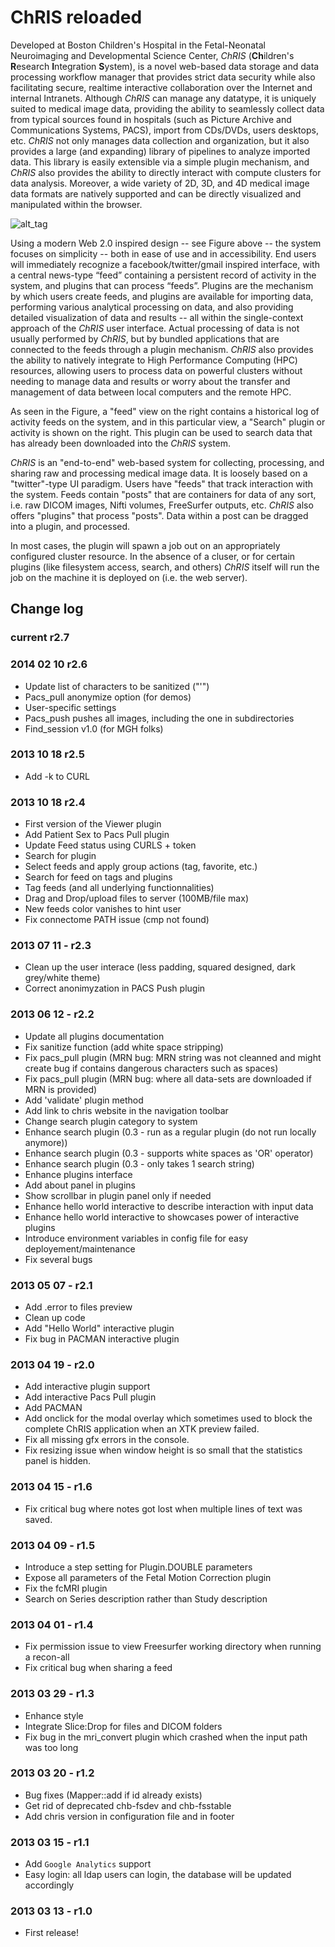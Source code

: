 ChRIS reloaded
==============

Developed at Boston Children's Hospital in the Fetal-Neonatal Neuroimaging and Developmental Science Center, _ChRIS_ (**Ch**ildren's **R**esearch **I**ntegration **S**ystem), is a novel web-based data storage and data processing workflow manager that provides strict data security while also facilitating secure, realtime interactive collaboration over the Internet and internal Intranets. Although _ChRIS_ can manage any datatype, it is uniquely suited to medical image data, providing the ability to seamlessly collect data from typical sources found in hospitals (such as Picture Archive and Communications Systems, PACS), import from CDs/DVDs, users desktops, etc. _ChRIS_ not only manages data collection and organization, but it also provides a large (and expanding) library of pipelines to analyze imported data. This library is easily extensible via a simple plugin mechanism, and _ChRIS_ also provides the ability to directly interact with compute clusters for data analysis. Moreover, a wide variety of 2D, 3D, and 4D medical image data formats are natively supported and can be directly visualized and manipulated within the browser.

![alt_tag](https://raw.github.com/FNNDSC/chrisreloaded/master/doc/images/1_feed.png)

Using a modern Web 2.0 inspired design -- see Figure above -- the system focuses on simplicity -- both in ease of use and in accessibility. End users will immediately recognize a facebook/twitter/gmail inspired interface, with a central news-type “feed” containing a persistent record of activity in the system, and plugins that can process “feeds”. Plugins are the mechanism by which users create feeds, and plugins are available for importing data, performing various analytical processing on data, and also providing detailed visualization of data and results -- all within the single-context approach of the _ChRIS_ user interface. Actual processing of data is not usually performed by _ChRIS_, but by bundled applications that are connected to the feeds through a plugin mechanism. _ChRIS_ also provides the ability to natively integrate to High Performance Computing (HPC) resources, allowing users to process data on powerful clusters without needing to manage data and results or worry about the transfer and management of data between local computers and the remote HPC.

As seen in the Figure, a "feed" view on the right contains a historical log of activity feeds on the system, and in this particular view, a "Search" plugin or activity is shown on the right. This plugin can be used to search data that has already been downloaded into the _ChRIS_ system.

_ChRIS_ is an "end-to-end" web-based system for collecting, processing, and sharing raw and processing medical image data. It is loosely based on a "twitter"-type UI paradigm. Users have "feeds" that track interaction with the system. Feeds contain "posts" that are containers for data of any sort, i.e. raw DICOM images, Nifti volumes, FreeSurfer outputs, etc. _ChRIS_ also offers "plugins" that process "posts". Data within a post can be dragged into a plugin, and processed.

In most cases, the plugin will spawn a job out on an appropriately configured cluster resource. In the absence of a cluser, or for certain plugins (like filesystem access, search, and others) _ChRIS_ itself will run the job on the machine it is deployed on (i.e. the web server).


## Change log ##

### current **r2.7** ###

### 2014 02 10 **r2.6** ###
* Update list of characters to be sanitized ("'")
* Pacs_pull anonymize option (for demos)
* User-specific settings
* Pacs_push pushes all images, including the one in subdirectories
* Find_session v1.0 (for MGH folks)

### 2013 10 18 **r2.5** ###
* Add -k to CURL

### 2013 10 18 **r2.4** ###
* First version of the Viewer plugin
* Add Patient Sex to Pacs Pull plugin
* Update Feed status using CURLS + token
* Search for plugin
* Select feeds and apply group actions (tag, favorite, etc.)
* Search for feed on tags and plugins
* Tag feeds (and all underlying functionnalities)
* Drag and Drop/upload files to server (100MB/file max)
* New feeds color vanishes to hint user
* Fix connectome PATH issue (cmp not found)

### 2013 07 11 - **r2.3** ###
* Clean up the user interace (less padding, squared designed, dark grey/white theme) 
* Correct anonimyzation in PACS Push plugin

### 2013 06 12 - **r2.2** ###
* Update all plugins documentation
* Fix sanitize function (add white space stripping)
* Fix pacs_pull plugin (MRN bug: MRN string was not cleanned and might create bug if contains dangerous characters such as spaces)
* Fix pacs_pull plugin (MRN bug: where all data-sets are downloaded if MRN is provided)
* Add 'validate' plugin method
* Add link to chris website in the navigation toolbar
* Change search plugin category to system
* Enhance search plugin (0.3 - run as a regular plugin (do not run locally anymore))
* Enhance search plugin (0.3 - supports white spaces as 'OR' operator)
* Enhance search plugin (0.3 - only takes 1 search string)
* Enhance plugins interface
* Add about panel in plugins
* Show scrollbar in plugin panel only if needed
* Enhance hello world interactive to describe interaction with input data
* Enhance hello world interactive to showcases power of interactive plugins
* Introduce environment variables in config file for easy deployement/maintenance
* Fix several bugs

### 2013 05 07 - **r2.1** ###
* Add .error to files preview
* Clean up code
* Add "Hello World" interactive plugin
* Fix bug in PACMAN interactive plugin

### 2013 04 19 - **r2.0** ###
* Add interactive plugin support
* Add interactive Pacs Pull plugin
* Add PACMAN 
* Add onclick for the modal overlay which sometimes used to block the complete ChRIS application when an XTK preview failed.
* Fix all missing gfx errors in the console.
* Fix resizing issue when window height is so small that the statistics panel is hidden.

### 2013 04 15 - **r1.6** ###
* Fix critical bug where notes got lost when multiple lines of text was saved.

### 2013 04 09 - **r1.5** ###
* Introduce a step setting for Plugin.DOUBLE parameters
* Expose all parameters of the Fetal Motion Correction plugin
* Fix the fcMRI plugin
* Search on Series description rather than Study description

### 2013 04 01 - **r1.4** ###
* Fix permission issue to view Freesurfer working directory when running a recon-all
* Fix critical bug when sharing a feed 

### 2013 03 29 - **r1.3** ###
* Enhance style
* Integrate Slice:Drop for files and DICOM folders
* Fix bug in the mri_convert plugin which crashed when the input path was too long

### 2013 03 20 - **r1.2** ###
* Bug fixes (Mapper::add if id already exists)
* Get rid of deprecated chb-fsdev and chb-fsstable
* Add chris version in configuration file and in footer

### 2013 03 15 - **r1.1** ###

* Add `Google Analytics` support
* Easy login: all ldap users can login, the database will be updated accordingly

### 2013 03 13 - **r1.0** ###

* First release!
